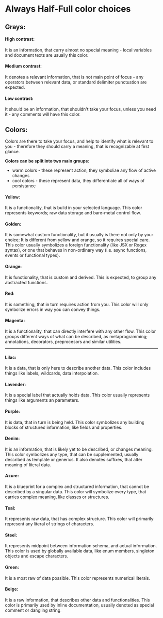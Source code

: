 <style>
    @import "color_choices.css";
</style>
<h1 class="g1">Always Half-Full color choices</h1>
<h2 class="g2">Grays:</h2>
<h4 class="g1">High contrast:</h4>
It is an information, that carry almost no special meaning - local variables and document texts are usually this color.

<h4 class="g2">Medium contrast:</h4>
It denotes a relevant information, that is not main point of focus - any operators between relevant data, or standard delimiter punctuation are expected.

<h4 class="g3">Low contrast:</h4>
It should be an information, that shouldn't take your focus, unless you need it - any comments will have this color.

<h2 class="azu">Colors:</h2>
Colors are there to take your focus, and help to identify what is relevant to you - therefore they should carry a meaning, that is recognizable at first glance. 

__Colors can be split into two main groups:__
- warm colors - these represent action, they symboliae any flow of active changes 
- cool colors - these represent data, they differentiate all of ways of persistance

<h4 class="yel">Yellow:</h4>
It is a functionality, that is build in your selected language. 
This color represents keywords; raw data storage and bare-metal control flow.

<h4 class="gol">Golden:</h4>
It is somewhat custom functionality, but it usually is there not only by your choice; It is different from yellow and orange, so it requires special care.
This color usually symbolizes a foreign functionality (like JSX or Regex syntax), or one that behaves in non-ordinary way (i.e. async functions, events or functional types).

<h4 class="ora">Orange:</h4>
It is functionality, that is custom and derived.
This is expected, to group any abstracted functions.

<h4 class="red">Red:</h4>
It is something, that in turn requires action from you.
This color will only symbolize errors in way you can convey things.

<h4 class="mag">Magenta:</h4>
It is a functionality, that can directly interfere with any other flow.
This color groups different ways of what can be described, as metaprogramming; annotations, decorators, preprocesors and similar utilities.

---

<h4 class="lil">Lilac:</h4>
It is a data, that is only here to describe another data.
This color includes things like labels, wildcards, data interpolation.

<h4 class="lav">Lavender:</h4>
It is a special label that actually holds data.
This color usually represents things like arguments an parameters.

<h4 class="pur">Purple:</h4>
It is data, that in turn is being held.
This color symbolizes any building blocks of structured information, like fields and properties.

<h4 class="den">Denim:</h4>
It is an information, that is likely yet to be described, or changes meaning.
This color symbolizes any type, that can be supplemented, usually described as template or generics. It also denotes suffixes, that alter meaning of literal data.

<h4 class="azu">Azure:</h4>
It is a blueprint for a complex and structured information, that cannot be described by a singular data.
This color will symbolize every type, that carries complex meaning, like classes or structures.

<h4 class="tea">Teal:</h4> 
It represents raw data, that has complex structure.
This color will primarily represent any literal of strings of characters.

<h4 class="ste">Steel:</h4>
It represents midpoint between information schema, and actual information.
This color is used by globally available data, like enum members, singleton objects and escape characters.

<h4 class="gre">Green:</h4>
It is a most raw of data possible.
This color represents numerical literals.

<h4 class="bei">Beige:</h4>
It is a raw information, that describes other data and functionalities.
This color is primarily used by inline documentation, usually denoted as special comment or dangling string.
